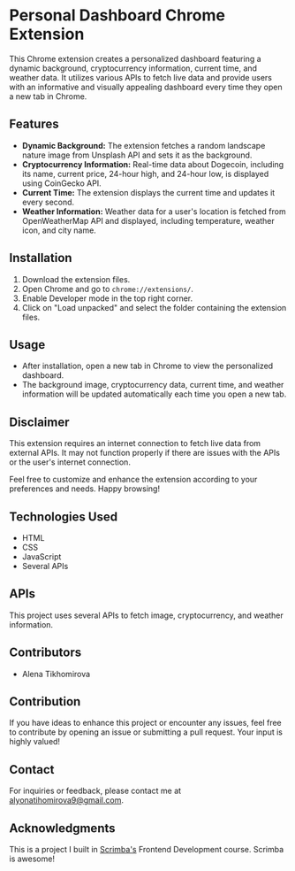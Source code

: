 # Personal Dashboard Chrome Extension

This Chrome extension creates a personalized dashboard featuring a dynamic background, cryptocurrency information, current time, and weather data. It utilizes various APIs to fetch live data and provide users with an informative and visually appealing dashboard every time they open a new tab in Chrome.

## Features
- **Dynamic Background:** The extension fetches a random landscape nature image from Unsplash API and sets it as the background.
- **Cryptocurrency Information:** Real-time data about Dogecoin, including its name, current price, 24-hour high, and 24-hour low, is displayed using CoinGecko API.
- **Current Time:** The extension displays the current time and updates it every second.
- **Weather Information:** Weather data for a user's location is fetched from OpenWeatherMap API and displayed, including temperature, weather icon, and city name.

## Installation
1. Download the extension files.
2. Open Chrome and go to `chrome://extensions/`.
3. Enable Developer mode in the top right corner.
4. Click on "Load unpacked" and select the folder containing the extension files.

## Usage
- After installation, open a new tab in Chrome to view the personalized dashboard.
- The background image, cryptocurrency data, current time, and weather information will be updated automatically each time you open a new tab.

## Disclaimer
This extension requires an internet connection to fetch live data from external APIs. It may not function properly if there are issues with the APIs or the user's internet connection.

Feel free to customize and enhance the extension according to your preferences and needs. Happy browsing!

## Technologies Used

- HTML
- CSS
- JavaScript
- Several APIs

## APIs

This project uses several APIs to fetch image, cryptocurrency, and weather information.

## Contributors

- Alena Tikhomirova

## Contribution

If you have ideas to enhance this project or encounter any issues, feel free to contribute by opening an issue or submitting a pull request. Your input is highly valued!

## Contact
For inquiries or feedback, please contact me at alyonatihomirova9@gmail.com.

## Acknowledgments

This is a project I built in [Scrimba's](https://scrimba.com/) Frontend Development course. Scrimba is awesome!


